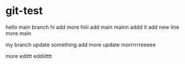 # git-test
hello main branch
hi add more hiiii
add main
mainn addd it
add new line
more main 







my branch update something
add more update  morrrrrreeeee


more edittt
eddiitttt














